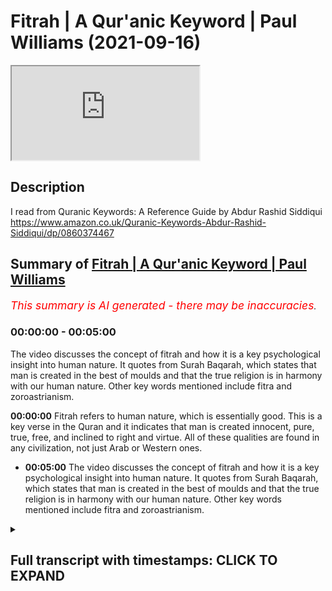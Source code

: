 # Fitrah | A Qur'anic Keyword | Paul Williams (2021-09-16)

<iframe loading='lazy' src='https://www.youtube.com/embed/ae51YI1XJ20'></iframe>

## Description

I read from Quranic Keywords: A Reference Guide by Abdur Rashid Siddiqui https://www.amazon.co.uk/Quranic-Keywords-Abdur-Rashid-Siddiqui/dp/0860374467

## Summary of [Fitrah | A Qur'anic Keyword | Paul Williams](https://www.youtube.com/watch?v=ae51YI1XJ20)


*<span style="color:red; font-size:125%">This summary is AI generated - there may be inaccuracies</span>. [](/)*

### <a onclick="modifyYTiframeseektime('0')">00:00:00</a> - <a onclick="modifyYTiframeseektime('300')">00:05:00</a>

The video discusses the concept of fitrah and how it is a key psychological insight into human nature. It quotes from Surah Baqarah, which states that man is created in the best of moulds and that the true religion is in harmony with our human nature. Other key words mentioned include fitra and zoroastrianism.

**<a onclick="modifyYTiframeseektime('0')">00:00:00</a>** Fitrah refers to human nature, which is essentially good. This is a key verse in the Quran and it indicates that man is created innocent, pure, true, free, and inclined to right and virtue. All of these qualities are found in any civilization, not just Arab or Western ones.
* **<a onclick="modifyYTiframeseektime('300')">00:05:00</a>** The video discusses the concept of fitrah and how it is a key psychological insight into human nature. It quotes from Surah Baqarah, which states that man is created in the best of moulds and that the true religion is in harmony with our human nature. Other key words mentioned include fitra and zoroastrianism.

<details><summary><h2>Full transcript with timestamps: CLICK TO EXPAND</h2></summary>

<a onclick="modifyYTiframeseektime('0')">0:00:00</a> one of my favorite key words in the  
<a onclick="modifyYTiframeseektime('3')">0:00:03</a> whole of the quran is this word fitra  
<a onclick="modifyYTiframeseektime('6')">0:00:06</a> and wanted to explain to you why i found  
<a onclick="modifyYTiframeseektime('9')">0:00:09</a> it so interesting  
<a onclick="modifyYTiframeseektime('21')">0:00:21</a> what it tells us about our human nature  
<a onclick="modifyYTiframeseektime('23')">0:00:23</a> and also what it tells us about religion  
<a onclick="modifyYTiframeseektime('25')">0:00:25</a> which is usually seen particularly in  
<a onclick="modifyYTiframeseektime('27')">0:00:27</a> the west as a kind of a an alien moral  
<a onclick="modifyYTiframeseektime('30')">0:00:30</a> or philosophical religious system that's  
<a onclick="modifyYTiframeseektime('32')">0:00:32</a> imposed on people they have to kind of  
<a onclick="modifyYTiframeseektime('35')">0:00:35</a> somehow conform to it and this makes  
<a onclick="modifyYTiframeseektime('37')">0:00:37</a> people unhappy of course  
<a onclick="modifyYTiframeseektime('39')">0:00:39</a> but the quran has a very interesting  
<a onclick="modifyYTiframeseektime('41')">0:00:41</a> insight into this whole subject of our  
<a onclick="modifyYTiframeseektime('43')">0:00:43</a> human nature and religion and this word  
<a onclick="modifyYTiframeseektime('46')">0:00:46</a> fitra uh is a key word encapsulates this  
<a onclick="modifyYTiframeseektime('49')">0:00:49</a> very notion and uh it's going to read a  
<a onclick="modifyYTiframeseektime('51')">0:00:51</a> few words from quranic keywords a  
<a onclick="modifyYTiframeseektime('53')">0:00:53</a> reference guide by abdul rasheed  
<a onclick="modifyYTiframeseektime('55')">0:00:55</a> siddique siddiqui  
<a onclick="modifyYTiframeseektime('57')">0:00:57</a> who lives in the uk  
<a onclick="modifyYTiframeseektime('60')">0:01:00</a> excuse me so he says uh under the  
<a onclick="modifyYTiframeseektime('63')">0:01:03</a> section entitled fitra fitra  
<a onclick="modifyYTiframeseektime('66')">0:01:06</a> means natural disposition temperament  
<a onclick="modifyYTiframeseektime('70')">0:01:10</a> constitution innate character or  
<a onclick="modifyYTiframeseektime('72')">0:01:12</a> instinct  
<a onclick="modifyYTiframeseektime('74')">0:01:14</a> in the quran it refers to human nature  
<a onclick="modifyYTiframeseektime('77')">0:01:17</a> which is essentially good  
<a onclick="modifyYTiframeseektime('79')">0:01:19</a> so unlike in say christianity where  
<a onclick="modifyYTiframeseektime('82')">0:01:22</a> particularly in its more severe forms  
<a onclick="modifyYTiframeseektime('84')">0:01:24</a> our nature is so corrupted  
<a onclick="modifyYTiframeseektime('86')">0:01:26</a> by the fall this catastrophic cosmic  
<a onclick="modifyYTiframeseektime('89')">0:01:29</a> event that happened at the beginning of  
<a onclick="modifyYTiframeseektime('91')">0:01:31</a> uh the human race adam and eve fell and  
<a onclick="modifyYTiframeseektime('94')">0:01:34</a> this effect actually the universe  
<a onclick="modifyYTiframeseektime('96')">0:01:36</a> traditionally that was the view uh that  
<a onclick="modifyYTiframeseektime('99')">0:01:39</a> you know the disease and death we see in  
<a onclick="modifyYTiframeseektime('101')">0:01:41</a> the world all came from this primordial  
<a onclick="modifyYTiframeseektime('104')">0:01:44</a> fall and obviously bequeathed to us  
<a onclick="modifyYTiframeseektime('107')">0:01:47</a> original sin as well this is not in the  
<a onclick="modifyYTiframeseektime('110')">0:01:50</a> quran obviously so um the author  
<a onclick="modifyYTiframeseektime('112')">0:01:52</a> continues very helpfully he says there's  
<a onclick="modifyYTiframeseektime('115')">0:01:55</a> an inborn sense of morality in all human  
<a onclick="modifyYTiframeseektime('119')">0:01:59</a> beings  
<a onclick="modifyYTiframeseektime('120')">0:02:00</a> throughout the ages certain qualities  
<a onclick="modifyYTiframeseektime('122')">0:02:02</a> have been warmly approved of by society  
<a onclick="modifyYTiframeseektime('125')">0:02:05</a> while others have been consistently  
<a onclick="modifyYTiframeseektime('128')">0:02:08</a> condemned people by instinct appreciate  
<a onclick="modifyYTiframeseektime('131')">0:02:11</a> truthfulness charity  
<a onclick="modifyYTiframeseektime('133')">0:02:13</a> courage honesty hospitality loyalty  
<a onclick="modifyYTiframeseektime('136')">0:02:16</a> sympathy  
<a onclick="modifyYTiframeseektime('138')">0:02:18</a> fidelity justice and many other good  
<a onclick="modifyYTiframeseektime('141')">0:02:21</a> qualities equally  
<a onclick="modifyYTiframeseektime('143')">0:02:23</a> they disdain  
<a onclick="modifyYTiframeseektime('144')">0:02:24</a> they reject they dislike hypocrisy  
<a onclick="modifyYTiframeseektime('147')">0:02:27</a> bigotry injustice  
<a onclick="modifyYTiframeseektime('149')">0:02:29</a> falsehood betrayal infidelity cowardice  
<a onclick="modifyYTiframeseektime('153')">0:02:33</a> cruelty and rudeness  
<a onclick="modifyYTiframeseektime('156')">0:02:36</a> when they become part of the collective  
<a onclick="modifyYTiframeseektime('158')">0:02:38</a> behavior of society  
<a onclick="modifyYTiframeseektime('160')">0:02:40</a> the personal moral values bring about a  
<a onclick="modifyYTiframeseektime('163')">0:02:43</a> just compassionate and morally upright  
<a onclick="modifyYTiframeseektime('166')">0:02:46</a> society and state  
<a onclick="modifyYTiframeseektime('169')">0:02:49</a> and this is summed up in the verse in  
<a onclick="modifyYTiframeseektime('171')">0:02:51</a> the quran  
<a onclick="modifyYTiframeseektime('172')">0:02:52</a> by the soul and the proportion given to  
<a onclick="modifyYTiframeseektime('175')">0:02:55</a> it  
<a onclick="modifyYTiframeseektime('176')">0:02:56</a> and its enlightenment as to its wrong  
<a onclick="modifyYTiframeseektime('179')">0:02:59</a> and its right  
<a onclick="modifyYTiframeseektime('181')">0:03:01</a> that's surah 91 verse 7 to 8. it's worth  
<a onclick="modifyYTiframeseektime('184')">0:03:04</a> looking that up actually  
<a onclick="modifyYTiframeseektime('186')">0:03:06</a> fitra is the duty imposed by allah on  
<a onclick="modifyYTiframeseektime('189')">0:03:09</a> human beings as it is stated in the  
<a onclick="modifyYTiframeseektime('192')">0:03:12</a> quran now this is a key verse 30 30 the  
<a onclick="modifyYTiframeseektime('196')">0:03:16</a> 30th chapter of the quran  
<a onclick="modifyYTiframeseektime('198')">0:03:18</a> 30th verse  
<a onclick="modifyYTiframeseektime('200')">0:03:20</a> the different translations of it but the  
<a onclick="modifyYTiframeseektime('202')">0:03:22</a> one here  
<a onclick="modifyYTiframeseektime('203')">0:03:23</a> set so set your face steadily and truly  
<a onclick="modifyYTiframeseektime('208')">0:03:28</a> on the faith  
<a onclick="modifyYTiframeseektime('209')">0:03:29</a> establish allah's handiwork according to  
<a onclick="modifyYTiframeseektime('213')">0:03:33</a> the pattern which he has made for  
<a onclick="modifyYTiframeseektime('215')">0:03:35</a> mankind  
<a onclick="modifyYTiframeseektime('216')">0:03:36</a> let there be no change in the work  
<a onclick="modifyYTiframeseektime('219')">0:03:39</a> created by allah  
<a onclick="modifyYTiframeseektime('222')">0:03:42</a> yusuf ali in his uh translation and  
<a onclick="modifyYTiframeseektime('225')">0:03:45</a> commentary in this one  
<a onclick="modifyYTiframeseektime('227')">0:03:47</a> maintains that this verse indicates that  
<a onclick="modifyYTiframeseektime('230')">0:03:50</a> man is created innocent pure true free  
<a onclick="modifyYTiframeseektime('234')">0:03:54</a> inclined to right and virtue and endured  
<a onclick="modifyYTiframeseektime('237')">0:03:57</a> with true understanding about his own  
<a onclick="modifyYTiframeseektime('240')">0:04:00</a> position in the universe and about  
<a onclick="modifyYTiframeseektime('242')">0:04:02</a> allah's goodness wisdom and power  
<a onclick="modifyYTiframeseektime('247')">0:04:07</a> allah in his mercy has given us the  
<a onclick="modifyYTiframeseektime('249')">0:04:09</a> basic instincts to differentiate between  
<a onclick="modifyYTiframeseektime('252')">0:04:12</a> good and evil  
<a onclick="modifyYTiframeseektime('254')">0:04:14</a> and you'll find as as this analysis  
<a onclick="modifyYTiframeseektime('256')">0:04:16</a> suggests you will find this in any  
<a onclick="modifyYTiframeseektime('258')">0:04:18</a> civilization this is not peculiarly  
<a onclick="modifyYTiframeseektime('261')">0:04:21</a> arab or western or it could be china it  
<a onclick="modifyYTiframeseektime('264')">0:04:24</a> could be mesopotamia it could be  
<a onclick="modifyYTiframeseektime('266')">0:04:26</a> anywhere  
<a onclick="modifyYTiframeseektime('267')">0:04:27</a> these virtues and vices are universally  
<a onclick="modifyYTiframeseektime('270')">0:04:30</a> uh understood to be real and they  
<a onclick="modifyYTiframeseektime('273')">0:04:33</a> attract criticism or praise accordingly  
<a onclick="modifyYTiframeseektime('277')">0:04:37</a> allah in his mercy has given us the  
<a onclick="modifyYTiframeseektime('279')">0:04:39</a> basic instincts to differentiate between  
<a onclick="modifyYTiframeseektime('282')">0:04:42</a> good and evil but human affairs are much  
<a onclick="modifyYTiframeseektime('284')">0:04:44</a> more complex  
<a onclick="modifyYTiframeseektime('286')">0:04:46</a> and need more precise guidance  
<a onclick="modifyYTiframeseektime('289')">0:04:49</a> hence through his messengers and  
<a onclick="modifyYTiframeseektime('291')">0:04:51</a> prophets allah guided humanity in all  
<a onclick="modifyYTiframeseektime('293')">0:04:53</a> ages as promised to the prophet adam  
<a onclick="modifyYTiframeseektime('296')">0:04:56</a> upon whom be peace and his progeny so if  
<a onclick="modifyYTiframeseektime('300')">0:05:00</a> you look at surah baqarah the second  
<a onclick="modifyYTiframeseektime('301')">0:05:01</a> surah verse 2 sorry verse 38  
<a onclick="modifyYTiframeseektime('305')">0:05:05</a> 238  
<a onclick="modifyYTiframeseektime('307')">0:05:07</a> back to the verse quoted above 30 30  
<a onclick="modifyYTiframeseektime('311')">0:05:11</a> it's preceded by the injunction  
<a onclick="modifyYTiframeseektime('314')">0:05:14</a> to set your face steadily and truly to  
<a onclick="modifyYTiframeseektime('317')">0:05:17</a> the true religion  
<a onclick="modifyYTiframeseektime('320')">0:05:20</a> this signifies says our writer that  
<a onclick="modifyYTiframeseektime('322')">0:05:22</a> religion is not an imposition on human  
<a onclick="modifyYTiframeseektime('325')">0:05:25</a> beings but is the fulfillment of their  
<a onclick="modifyYTiframeseektime('328')">0:05:28</a> basic need  
<a onclick="modifyYTiframeseektime('330')">0:05:30</a> thus the quran refutes those who assert  
<a onclick="modifyYTiframeseektime('333')">0:05:33</a> that man is shaped by his environment  
<a onclick="modifyYTiframeseektime('336')">0:05:36</a> instead man is created in the best of  
<a onclick="modifyYTiframeseektime('340')">0:05:40</a> moulds look at surah 95 verse 4.  
<a onclick="modifyYTiframeseektime('344')">0:05:44</a> so this is really really interesting so  
<a onclick="modifyYTiframeseektime('347')">0:05:47</a> the true religion is in a sense in  
<a onclick="modifyYTiframeseektime('349')">0:05:49</a> accord in harmony with our human nature  
<a onclick="modifyYTiframeseektime('353')">0:05:53</a> with our hearts it's not an alien  
<a onclick="modifyYTiframeseektime('355')">0:05:55</a> external imposition on the human being  
<a onclick="modifyYTiframeseektime('358')">0:05:58</a> which is a view that's very popular in  
<a onclick="modifyYTiframeseektime('359')">0:05:59</a> the west coming from the enlightenment  
<a onclick="modifyYTiframeseektime('362')">0:06:02</a> in europe uh in the 18th century onwards  
<a onclick="modifyYTiframeseektime('364')">0:06:04</a> where catholicism was seen as something  
<a onclick="modifyYTiframeseektime('367')">0:06:07</a> uh tyrannical and and not really in  
<a onclick="modifyYTiframeseektime('370')">0:06:10</a> harmony with our basic needs in islam in  
<a onclick="modifyYTiframeseektime('372')">0:06:12</a> the quran very different  
<a onclick="modifyYTiframeseektime('374')">0:06:14</a> that the faith  
<a onclick="modifyYTiframeseektime('376')">0:06:16</a> islam is  
<a onclick="modifyYTiframeseektime('378')">0:06:18</a> part of our natural disposition is how  
<a onclick="modifyYTiframeseektime('380')">0:06:20</a> we're created how we're made according  
<a onclick="modifyYTiframeseektime('382')">0:06:22</a> to islam  
<a onclick="modifyYTiframeseektime('385')">0:06:25</a> so man is created in the best of moulds  
<a onclick="modifyYTiframeseektime('388')">0:06:28</a> created by god of course and then  
<a onclick="modifyYTiframeseektime('390')">0:06:30</a> there's an amazing hadith of the prophet  
<a onclick="modifyYTiframeseektime('392')">0:06:32</a> upon him be peace  
<a onclick="modifyYTiframeseektime('394')">0:06:34</a> he is reported to have said  
<a onclick="modifyYTiframeseektime('396')">0:06:36</a> every child who is born of fitra is the  
<a onclick="modifyYTiframeseektime('399')">0:06:39</a> natural disposition  
<a onclick="modifyYTiframeseektime('401')">0:06:41</a> it is his parents who later convert him  
<a onclick="modifyYTiframeseektime('404')">0:06:44</a> to be christian  
<a onclick="modifyYTiframeseektime('406')">0:06:46</a> jew or fire worshiper that's a kind of  
<a onclick="modifyYTiframeseektime('409')">0:06:49</a> zoroastrian faith and that's in bukhari  
<a onclick="modifyYTiframeseektime('413')">0:06:53</a> and in muslim  
<a onclick="modifyYTiframeseektime('414')">0:06:54</a> so that's absolutely remarkable i think  
<a onclick="modifyYTiframeseektime('417')">0:06:57</a> that and  
<a onclick="modifyYTiframeseektime('419')">0:06:59</a> what little i read on this uh iben tamir  
<a onclick="modifyYTiframeseektime('422')">0:07:02</a> is particularly uh famous for having  
<a onclick="modifyYTiframeseektime('424')">0:07:04</a> really elaborated uh this concept hugely  
<a onclick="modifyYTiframeseektime('427')">0:07:07</a> in his work more than anyone else before  
<a onclick="modifyYTiframeseektime('430')">0:07:10</a> and possibly  
<a onclick="modifyYTiframeseektime('431')">0:07:11</a> since and i think it really is a key  
<a onclick="modifyYTiframeseektime('433')">0:07:13</a> psychological insight into our nature  
<a onclick="modifyYTiframeseektime('436')">0:07:16</a> it speaks to our physicality our dna  
<a onclick="modifyYTiframeseektime('439')">0:07:19</a> because the dna which is an incredibly  
<a onclick="modifyYTiframeseektime('442')">0:07:22</a> sophisticated piece of information  
<a onclick="modifyYTiframeseektime('444')">0:07:24</a> technology hardly a a random product of  
<a onclick="modifyYTiframeseektime('447')">0:07:27</a> meaningless non-directed evolution it's  
<a onclick="modifyYTiframeseektime('450')">0:07:30</a> intelligently designed  
<a onclick="modifyYTiframeseektime('453')">0:07:33</a> you know this concept of the fitra can  
<a onclick="modifyYTiframeseektime('455')">0:07:35</a> now be unpacked much more richly and  
<a onclick="modifyYTiframeseektime('458')">0:07:38</a> with much greater knowledge in the light  
<a onclick="modifyYTiframeseektime('459')">0:07:39</a> of what we now know in science  
<a onclick="modifyYTiframeseektime('462')">0:07:42</a> confirming actually this key  
<a onclick="modifyYTiframeseektime('464')">0:07:44</a> keyword in the quran anyway i found that  
<a onclick="modifyYTiframeseektime('467')">0:07:47</a> very interesting there are other  
<a onclick="modifyYTiframeseektime('468')">0:07:48</a> keywords in here i might uh explore as  
<a onclick="modifyYTiframeseektime('471')">0:07:51</a> well we'll see until next time  
<a onclick="modifyYTiframeseektime('480')">0:08:00</a> you  

</details>
